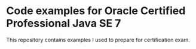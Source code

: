 # Code examples for Oracle Certified Professional Java SE 7
This repository contains examples I used to prepare for certification exam.
